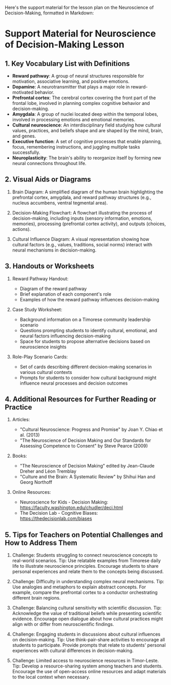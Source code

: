 Here's the support material for the lesson plan on the Neuroscience of Decision-Making, formatted in Markdown:

# Support Material for Neuroscience of Decision-Making Lesson

## 1. Key Vocabulary List with Definitions

- **Reward pathway**: A group of neural structures responsible for motivation, associative learning, and positive emotions.
- **Dopamine**: A neurotransmitter that plays a major role in reward-motivated behavior.
- **Prefrontal cortex**: The cerebral cortex covering the front part of the frontal lobe, involved in planning complex cognitive behavior and decision-making.
- **Amygdala**: A group of nuclei located deep within the temporal lobes, involved in processing emotions and emotional memories.
- **Cultural neuroscience**: An interdisciplinary field studying how cultural values, practices, and beliefs shape and are shaped by the mind, brain, and genes.
- **Executive function**: A set of cognitive processes that enable planning, focus, remembering instructions, and juggling multiple tasks successfully.
- **Neuroplasticity**: The brain's ability to reorganize itself by forming new neural connections throughout life.

## 2. Visual Aids or Diagrams

1. Brain Diagram: A simplified diagram of the human brain highlighting the prefrontal cortex, amygdala, and reward pathway structures (e.g., nucleus accumbens, ventral tegmental area).

2. Decision-Making Flowchart: A flowchart illustrating the process of decision-making, including inputs (sensory information, emotions, memories), processing (prefrontal cortex activity), and outputs (choices, actions).

3. Cultural Influence Diagram: A visual representation showing how cultural factors (e.g., values, traditions, social norms) interact with neural mechanisms in decision-making.

## 3. Handouts or Worksheets

1. Reward Pathway Handout:
   - Diagram of the reward pathway
   - Brief explanation of each component's role
   - Examples of how the reward pathway influences decision-making

2. Case Study Worksheet:
   - Background information on a Timorese community leadership scenario
   - Questions prompting students to identify cultural, emotional, and neural factors influencing decision-making
   - Space for students to propose alternative decisions based on neuroscience insights

3. Role-Play Scenario Cards:
   - Set of cards describing different decision-making scenarios in various cultural contexts
   - Prompts for students to consider how cultural background might influence neural processes and decision outcomes

## 4. Additional Resources for Further Reading or Practice

1. Articles:
   - "Cultural Neuroscience: Progress and Promise" by Joan Y. Chiao et al. (2013)
   - "The Neuroscience of Decision Making and Our Standards for Assessing Competence to Consent" by Steve Pearce (2009)

2. Books:
   - "The Neuroscience of Decision Making" edited by Jean-Claude Dreher and Léon Tremblay
   - "Culture and the Brain: A Systematic Review" by Shihui Han and Georg Northoff

3. Online Resources:
   - Neuroscience for Kids - Decision Making: https://faculty.washington.edu/chudler/deci.html
   - The Decision Lab - Cognitive Biases: https://thedecisionlab.com/biases

## 5. Tips for Teachers on Potential Challenges and How to Address Them

1. Challenge: Students struggling to connect neuroscience concepts to real-world scenarios.
   Tip: Use relatable examples from Timorese daily life to illustrate neuroscience principles. Encourage students to share personal experiences and relate them to the concepts being discussed.

2. Challenge: Difficulty in understanding complex neural mechanisms.
   Tip: Use analogies and metaphors to explain abstract concepts. For example, compare the prefrontal cortex to a conductor orchestrating different brain regions.

3. Challenge: Balancing cultural sensitivity with scientific discussion.
   Tip: Acknowledge the value of traditional beliefs while presenting scientific evidence. Encourage open dialogue about how cultural practices might align with or differ from neuroscientific findings.

4. Challenge: Engaging students in discussions about cultural influences on decision-making.
   Tip: Use think-pair-share activities to encourage all students to participate. Provide prompts that relate to students' personal experiences with cultural differences in decision-making.

5. Challenge: Limited access to neuroscience resources in Timor-Leste.
   Tip: Develop a resource-sharing system among teachers and students. Encourage the use of open-access online resources and adapt materials to the local context when necessary.
